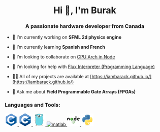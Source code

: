 <h1 align="center">Hi 👋, I'm Burak</h1>
<h3 align="center">A passionate hardware developer from Canada</h3>

- 🔭 I’m currently working on **SFML 2d physics engine**

- 🌱 I’m currently learning **Spanish and French**

- 👯 I’m looking to collaborate on [CPU Arch in Node](https://github.com/iambarack/nodecpu)

- 🤝 I’m looking for help with [Flux Interpreter (Programming Language)](https://github.com/iambarack/fluxts)

- 👨‍💻 All of my projects are available at [https://iambarack.github.io/](https://iambarack.github.io/)

- 💬 Ask me about **Field Programmable Gate Arrays (FPGAs)**

<h3 align="left">Languages and Tools:</h3>
<p align="left"> <a href="https://www.cprogramming.com/" target="_blank" rel="noreferrer"> <img src="https://raw.githubusercontent.com/devicons/devicon/master/icons/c/c-original.svg" alt="c" width="40" height="40"/> </a> <a href="https://www.w3schools.com/cpp/" target="_blank" rel="noreferrer"> <img src="https://raw.githubusercontent.com/devicons/devicon/master/icons/cplusplus/cplusplus-original.svg" alt="cplusplus" width="40" height="40"/> </a> <a href="https://golang.org" target="_blank" rel="noreferrer"> <img src="https://raw.githubusercontent.com/devicons/devicon/master/icons/go/go-original.svg" alt="go" width="40" height="40"/> </a> <a href="https://www.mathworks.com/" target="_blank" rel="noreferrer"> <img src="https://upload.wikimedia.org/wikipedia/commons/2/21/Matlab_Logo.png" alt="matlab" width="40" height="40"/> </a> <a href="https://nodejs.org" target="_blank" rel="noreferrer"> <img src="https://raw.githubusercontent.com/devicons/devicon/master/icons/nodejs/nodejs-original-wordmark.svg" alt="nodejs" width="40" height="40"/> </a> <a href="https://www.python.org" target="_blank" rel="noreferrer"> <img src="https://raw.githubusercontent.com/devicons/devicon/master/icons/python/python-original.svg" alt="python" width="40" height="40"/> </a> </p>
